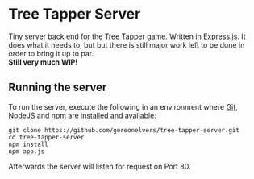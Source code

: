 # Tree Tapper Server
Tiny server back end for the [Tree Tapper game](https://github.com/gereonelvers/tree-tapper). Written in [Express.js](https://expressjs.com/).
It does what it needs to, but but there is still major work left to be done in order to bring it up to par.  
**Still very much WIP!**

## Running the server
To run the server, execute the following in an environment where [Git](https://git-scm.com/), [NodeJS](https://nodejs.org/en/) and [npm](https://www.npmjs.com/) are installed and available:
```
git clone https://github.com/gereonelvers/tree-tapper-server.git
cd tree-tapper-server
npm install
npm app.js
```

Afterwards the server will listen for request on Port 80.
